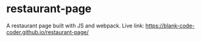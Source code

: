 # restaurant-page

A restaurant page built with JS and webpack. Live link: https://blank-code-coder.github.io/restaurant-page/
